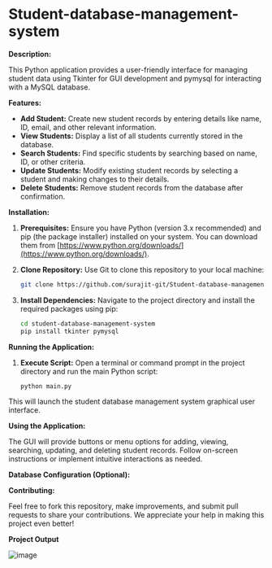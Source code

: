 # Student-database-management-system
**Description:**

This Python application provides a user-friendly interface for managing student data using Tkinter for GUI development and pymysql for interacting with a MySQL database.

**Features:**

* **Add Student:** Create new student records by entering details like name, ID, email, and other relevant information.
* **View Students:** Display a list of all students currently stored in the database.
* **Search Students:** Find specific students by searching based on name, ID, or other criteria.
* **Update Students:** Modify existing student records by selecting a student and making changes to their details.
* **Delete Students:** Remove student records from the database after confirmation.

**Installation:**

1. **Prerequisites:** Ensure you have Python (version 3.x recommended) and pip (the package installer) installed on your system. You can download them from [https://www.python.org/downloads/](https://www.python.org/downloads/).
2. **Clone Repository:** Use Git to clone this repository to your local machine:

   ```bash
   git clone https://github.com/surajit-git/Student-database-management-system-.git
   ```

3. **Install Dependencies:** Navigate to the project directory and install the required packages using pip:

   ```bash
   cd student-database-management-system
   pip install tkinter pymysql
   ```

**Running the Application:**

1. **Execute Script:** Open a terminal or command prompt in the project directory and run the main Python script:

   ```bash
   python main.py
   ```

This will launch the student database management system graphical user interface.

**Using the Application:**

The GUI will provide buttons or menu options for adding, viewing, searching, updating, and deleting student records. Follow on-screen instructions or implement intuitive interactions as needed.



**Database Configuration (Optional):**


**Contributing:**

Feel free to fork this repository, make improvements, and submit pull requests to share your contributions. We appreciate your help in making this project even better!

**Project Output**

![image](https://github.com/surajit-git/Student-database-management-system-/assets/127221305/1394033c-fc90-4280-ade1-2cbc46ed0f1f)


